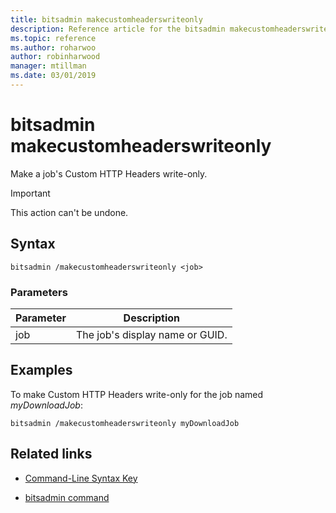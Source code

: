 ```yaml
---
title: bitsadmin makecustomheaderswriteonly
description: Reference article for the bitsadmin makecustomheaderswriteonly command, which make a job's Custom HTTP Headers write-only.
ms.topic: reference
ms.author: roharwoo
author: robinharwood
manager: mtillman
ms.date: 03/01/2019
---
```


# bitsadmin makecustomheaderswriteonly

Make a job's Custom HTTP Headers write-only.

> [!IMPORTANT]
> This action can't be undone.

## Syntax

```
bitsadmin /makecustomheaderswriteonly <job>
```

### Parameters

| Parameter | Description |
| -------------- | -------------- |
| job | The job's display name or GUID. |

## Examples

To make Custom HTTP Headers write-only for the job named *myDownloadJob*:

```
bitsadmin /makecustomheaderswriteonly myDownloadJob
```

## Related links

- [Command-Line Syntax Key](command-line-syntax-key.md)

- [bitsadmin command](bitsadmin.md)
